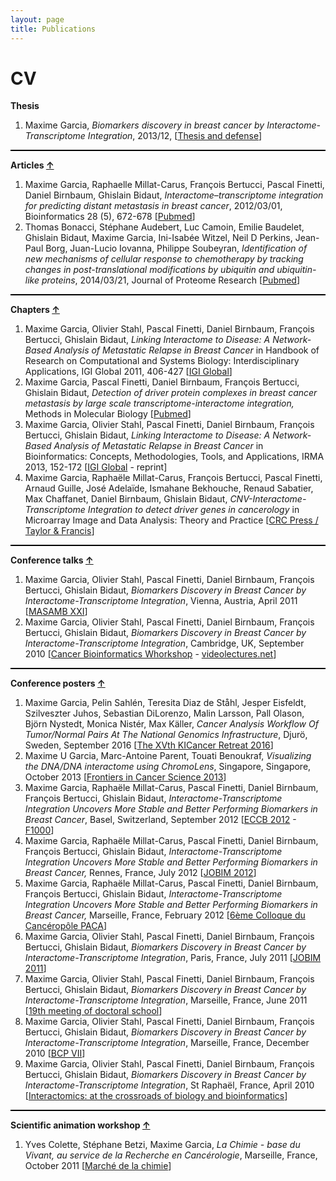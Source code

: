 ```yaml
---
layout: page
title: Publications
---
```


<div class="card">
  <div class="card-header"><h1>CV</h1></div>
  <div class="card-block">
  <p><strong>Thesis</strong></p>
  <ol>
  <li>Maxime Garcia, <em>Biomarkers discovery in breast cancer by Interactome-Transcriptome Integration</em>, 2013/12, [<a href="http://ithake.eu/thesis" target="_blank">Thesis and defense</a>]</li>
  </ol>
  <div style="width: 100%; height: 2px; background-color: #000000; align: center;"></div>
  <p><strong>Articles <a href="#">↑</a></strong></p>
  <ol>
  <li>Maxime Garcia, Raphaelle Millat-Carus, François Bertucci, Pascal Finetti, Daniel Birnbaum, Ghislain Bidaut, <em>Interactome–transcriptome integration for predicting distant metastasis in breast cancer</em>, 2012/03/01, Bioinformatics 28 (5), 672-678 [<a href="http://www.ncbi.nlm.nih.gov/pubmed/22238264" target="_blank">Pubmed</a>]</li>
  <li>Thomas Bonacci, Stéphane Audebert, Luc Camoin, Emilie Baudelet, Ghislain Bidaut, Maxime Garcia, Ini-Isabée Witzel, Neil D Perkins, Jean-Paul Borg, Juan-Lucio Iovanna, Philippe Soubeyran, <em> Identification of new mechanisms of cellular response to chemotherapy by tracking changes in post-translational modifications by ubiquitin and ubiquitin-like proteins</em>, 2014/03/21, Journal of Proteome Research [<a href="http://www.ncbi.nlm.nih.gov/pubmed/24654937" target="_blank">Pubmed</a>]</li>
  </ol>
  <div style="width: 100%; height: 2px; background-color: #000000; align: center;"></div>
  <p><strong>Chapters <a href="#">↑</a></strong></p>
  <ol>
  <li>Maxime Garcia, Olivier Stahl, Pascal Finetti, Daniel Birnbaum, François Bertucci, Ghislain Bidaut, <em>Linking Interactome to Disease: A Network-Based Analysis of Metastatic Relapse in Breast Cancer</em> in Handbook of Research on Computational and Systems Biology: Interdisciplinary Applications, IGI Global 2011, 406-427 [<a href="http://www.igi-global.com/chapter/linking-interactome-disease/52327" target="_blank">IGI Global</a>]</li>
  <li>Maxime Garcia, Pascal Finetti, Daniel Birnbaum, François Bertucci, Ghislain Bidaut, <em>Detection of driver protein complexes in breast cancer metastasis by large scale transcriptome-interactome integration, </em>Methods in Molecular Biology [<a href="http://www.ncbi.nlm.nih.gov/pubmed/24233778" target="_blank">Pubmed</a>]</li>
  <li>Maxime Garcia, Olivier Stahl, Pascal Finetti, Daniel Birnbaum, François Bertucci, Ghislain Bidaut, <em>Linking Interactome to Disease: A Network-Based Analysis of Metastatic Relapse in Breast Cancer </em>in Bioinformatics: Concepts, Methodologies, Tools, and Applications, IRMA 2013, 152-172 [<a href="http://www.igi-global.com/chapter/linking-interactome-disease/76061" target="_blank">IGI Global</a> - reprint]</li>
  <li>Maxime Garcia, Raphaële Millat-Carus, François Bertucci, Pascal Finetti, Arnaud Guille, José Adelaïde, Ismahane Bekhouche, Renaud Sabatier, Max Chaffanet, Daniel Birnbaum, Ghislain Bidaut, <em>CNV-Interactome-Transcriptome Integration to detect driver genes in cancerology</em> in Microarray Image and Data Analysis: Theory and Practice [<a href="http://www.crcpress.com/product/isbn/9781466586826">CRC Press / Taylor & Francis</a>]</li>
  </ol>
  <div style="width: 100%; height: 2px; background-color: #000000; align: center;"></div>
  <p><strong>Conference talks <a href="#">↑</a></strong></p>
  <ol>
  <li>Maxime Garcia, Olivier Stahl, Pascal Finetti, Daniel Birnbaum, François Bertucci, Ghislain Bidaut, <em>Biomarkers Discovery in Breast Cancer by Interactome-Transcriptome Integration</em>, Vienna, Austria, April 2011 [<a href="http://www.cibiv.at/workshops/masamb11/" target="_blank">MASAMB XXI</a>]</li>
  <li>Maxime Garcia, Olivier Stahl, Pascal Finetti, Daniel Birnbaum, François Bertucci, Ghislain Bidaut, <em>Biomarkers Discovery in Breast Cancer by Interactome-Transcriptome Integration</em>, Cambridge, UK, September 2010 [<a href="http://www.enm.bris.ac.uk/cig/cb/" target="_blank">Cancer Bioinformatics Whorkshop</a> - <a href="http://videolectures.net/cancerbioinformatics2010_garcia_bdbc/" target="_blank">videolectures.net</a>]</li>
  </ol>
  <div style="width: 100%; height: 2px; background-color: #000000; align: center;"></div>
  <p><strong>Conference posters <a href="#">↑</a></strong></p>
  <ol>
  <li>Maxime Garcia, Pelin Sahlén, Teresita Diaz de Ståhl, Jesper Eisfeldt, Szilveszter Juhos, Sebastian DiLorenzo, Malin Larsson, Pall Olason, Björn Nystedt, Monica Nistér, Max Käller, <em>Cancer Analysis Workflow Of Tumor/Normal Pairs At The National Genomics Infrastructure</em>, Djurö, Sweden, September 2016 [<a href="http://ki.se/en/research/retreat" target="_blank">The XVth KICancer Retreat 2016</a>]</li>
  <li>Maxime U Garcia, Marc-Antoine Parent, Touati Benoukraf, <em>Visualizing the DNA/DNA interactome using ChromoLens</em>, Singapore, Singapore, October 2013 [<a href="https://www.csi.nus.edu.sg/ws/event/frontiers-in-cancer-science-2013" target="_blank">Frontiers in Cancer Science 2013</a>]</li>
  <li>Maxime Garcia, Raphaële Millat-Carus, Pascal Finetti, Daniel Birnbaum, François Bertucci, Ghislain Bidaut, <em>Interactome-Transcriptome Integration Uncovers More Stable and Better Performing Biomarkers in Breast Cancer</em>, Basel, Switzerland, September 2012 [<a href="http://www.eccb12.org/" target="_blank">ECCB 2012</a> - <a href="http://f1000.com/posters/browse/summary/1092249">F1000</a>]</li>
  <li>Maxime Garcia, Raphaële Millat-Carus, Pascal Finetti, Daniel Birnbaum, François Bertucci, Ghislain Bidaut, <em>Interactome-Transcriptome Integration Uncovers More Stable and Better Performing Biomarkers in Breast Cancer, </em>Rennes, France, July 2012 [<a href="http://jobim2012.inria.fr/" target="_blank">JOBIM 2012</a>]</li>
  <li>Maxime Garcia, Raphaële Millat-Carus, Pascal Finetti, Daniel Birnbaum, François Bertucci, Ghislain Bidaut, <em>Interactome-Transcriptome Integration Uncovers More Stable and Better Performing Biomarkers in Breast Cancer, </em>Marseille, France, February 2012 [<a href="http://www.canceropolepaca-colloque.org/fr/" target="_blank">6ème Colloque du Cancéropôle PACA</a>]</li>
  <li>Maxime Garcia, Olivier Stahl, Pascal Finetti, Daniel Birnbaum, François Bertucci, Ghislain Bidaut, <em>Biomarkers Discovery in Breast Cancer by Interactome-Transcriptome Integration</em>, Paris, France, July 2011 [<a href="http://www.sfbi.fr/sites/default/files/jobim/jobim2011/index.html" target="_blank">JOBIM 2011</a>]</li>
  <li>Maxime Garcia, Olivier Stahl, Pascal Finetti, Daniel Birnbaum, François Bertucci, Ghislain Bidaut, <em>Biomarkers Discovery in Breast Cancer by Interactome-Transcriptome Integration</em>, Marseille, France, June 2011 [<a href="http://www.adum.fr/as/ed/svs/page.pl?page=colloqueED" target="_blank">19th meeting of doctoral school</a>]</li>
  <li>Maxime Garcia, Olivier Stahl, Pascal Finetti, Daniel Birnbaum, François Bertucci, Ghislain Bidaut, <em>Biomarkers Discovery in Breast Cancer by Interactome-Transcriptome Integration</em>, Marseille, France, December 2010 [<a href="http://www.cinam.univ-mrs.fr/site/BCP/" target="_blank">BCP VII</a>]</li>
  <li>Maxime Garcia, Olivier Stahl, Pascal Finetti, Daniel Birnbaum, François Bertucci, Ghislain Bidaut, <em>Biomarkers Discovery in Breast Cancer by Interactome-Transcriptome Integration</em>, St Raphaël, France, April 2010 [<a href="http://www.nbic.nl/uploads/media/Affichette_203.pdf" target="_blank">Interactomics: at the crossroads of biology and bioinformatics</a>]</li>
  </ol>
  <div style="width: 100%; height: 2px; background-color: #000000; align: center;"></div>
  <p><strong>Scientific animation workshop <a href="#">↑</a></strong></p>
  <ol>
  <li>Yves Colette, Stéphane Betzi, Maxime Garcia, <em>La Chimie - base du Vivant, au service de la Recherche en Cancérologie</em>, Marseille, France, October 2011 [<a href="http://www.old.canceropole-paca.fr/fileadmin/Animation_scientifique/AS_2011/OCTOBRE/Culture_scientifiqueCHIMIE-VF.pdf" target="_blank">Marché de la chimie</a>]</li>
  </ol>
  </div>
</div>
